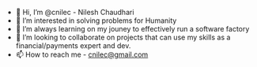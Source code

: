 - 👋 Hi, I’m @cnilec - Nilesh Chaudhari
- 👀 I’m interested in solving problems for Humanity
- 🌱 I’m always learning on my jouney to effectively run a software factory
- 💞️ I’m looking to collaborate on projects that can use my skills as a financial/payments expert and dev.
- 📫 How to reach me - cnilec@gmail.com

<!---
cnilec/cnilec is my play ground.
--->
